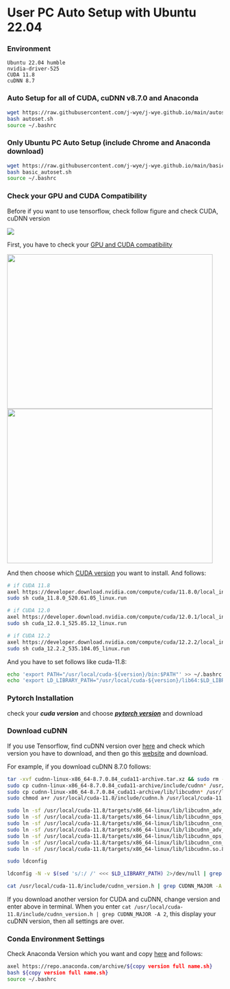 # User PC Auto Setup with Ubuntu 22.04
### Environment
```
Ubuntu 22.04 humble
nvidia-driver-525
CUDA 11.8
cuDNN 8.7
```

### Auto Setup for all of CUDA, cuDNN v8.7.0 and Anaconda
```bash
wget https://raw.githubusercontent.com/j-wye/j-wye.github.io/main/autoset.sh
bash autoset.sh
source ~/.bashrc
```

### Only Ubuntu PC Auto Setup (include Chrome and Anaconda download)
```bash
wget https://raw.githubusercontent.com/j-wye/j-wye.github.io/main/basic_autoset.sh
bash basic_autoset.sh
source ~/.bashrc
```

### Check your GPU and CUDA Compatibility
Before if you want to use tensorflow, check follow figure and check CUDA, cuDNN version

<img src="./image/tensorflow_compatibility.png">

First, you have to check your [GPU and CUDA compatibility](https://www.wikiwand.com/en/CUDA#GPUs_supported)

<img src="./image/gpu_compatibility.png" width="480" height="360"><img src="./image/cuda_compatibility.png" width="480" height="360">

And then choose which [CUDA version](https://developer.nvidia.com/cuda-toolkit-archive) you want to install. And follows:
```bash
# if CUDA 11.8
axel https://developer.download.nvidia.com/compute/cuda/11.8.0/local_installers/cuda_11.8.0_520.61.05_linux.run
sudo sh cuda_11.8.0_520.61.05_linux.run

# if CUDA 12.0
axel https://developer.download.nvidia.com/compute/cuda/12.0.1/local_installers/cuda_12.0.1_525.85.12_linux.run
sudo sh cuda_12.0.1_525.85.12_linux.run

# if CUDA 12.2
axel https://developer.download.nvidia.com/compute/cuda/12.2.2/local_installers/cuda_12.2.2_535.104.05_linux.run
sudo sh cuda_12.2.2_535.104.05_linux.run
```

And you have to set follows like cuda-11.8:
```bash
echo 'export PATH="/usr/local/cuda-${version}/bin:$PATH"' >> ~/.bashrc
echo 'export LD_LIBRARY_PATH="/usr/local/cuda-${version}/lib64:$LD_LIBRARY_PATH"' >> ~/.bashrc
```

### Pytorch Installation
check your ***cuda version*** and choose [***pytorch version***](https://pytorch.org/get-started/previous-versions/) and download

### Download cuDNN
If you use Tensorflow, find cuDNN version over [here](./settings.md/#check-your-gpu-and-cuda-compatibility) and check which version you have to download, and then go this [website](https://developer.nvidia.com/rdp/cudnn-archive) and download.

For example, if you download cuDNN 8.7.0 follows:
```bash
tar -xvf cudnn-linux-x86_64-8.7.0.84_cuda11-archive.tar.xz && sudo rm -rf cudnn-linux-x86_64-8.7.0.84_cuda11-archive.tar.xz
sudo cp cudnn-linux-x86_64-8.7.0.84_cuda11-archive/include/cudnn* /usr/local/cuda-11.8/include
sudo cp cudnn-linux-x86_64-8.7.0.84_cuda11-archive/lib/libcudnn* /usr/local/cuda-11.8/lib64
sudo chmod a+r /usr/local/cuda-11.8/include/cudnn.h /usr/local/cuda-11.8/lib64/libcudnn*

sudo ln -sf /usr/local/cuda-11.8/targets/x86_64-linux/lib/libcudnn_adv_train.so.8.7.0 /usr/local/cuda-11.8/targets/x86_64-linux/lib/libcudnn_adv_train.so.8
sudo ln -sf /usr/local/cuda-11.8/targets/x86_64-linux/lib/libcudnn_ops_infer.so.8.7.0 /usr/local/cuda-11.8/targets/x86_64-linux/lib/libcudnn_ops_infer.so.8
sudo ln -sf /usr/local/cuda-11.8/targets/x86_64-linux/lib/libcudnn_cnn_train.so.8.7.0 /usr/local/cuda-11.8/targets/x86_64-linux/lib/libcudnn_cnn_train.so.8
sudo ln -sf /usr/local/cuda-11.8/targets/x86_64-linux/lib/libcudnn_adv_infer.so.8.7.0 /usr/local/cuda-11.8/targets/x86_64-linux/lib/libcudnn_adv_infer.so.8
sudo ln -sf /usr/local/cuda-11.8/targets/x86_64-linux/lib/libcudnn_ops_train.so.8.7.0 /usr/local/cuda-11.8/targets/x86_64-linux/lib/libcudnn_ops_train.so.8
sudo ln -sf /usr/local/cuda-11.8/targets/x86_64-linux/lib/libcudnn_cnn_infer.so.8.7.0 /usr/local/cuda-11.8/targets/x86_64-linux/lib/libcudnn_cnn_infer.so.8
sudo ln -sf /usr/local/cuda-11.8/targets/x86_64-linux/lib/libcudnn.so.8.7.0 /usr/local/cuda-11.8/targets/x86_64-linux/lib/libcudnn.so.8

sudo ldconfig

ldconfig -N -v $(sed 's/:/ /' <<< $LD_LIBRARY_PATH) 2>/dev/null | grep libcudnn

cat /usr/local/cuda-11.8/include/cudnn_version.h | grep CUDNN_MAJOR -A 2
```
If you download another version for CUDA and cuDNN, change version and enter above in terminal. When you enter 
`cat /usr/local/cuda-11.8/include/cudnn_version.h | grep CUDNN_MAJOR -A 2`, this display your cuDNN version, then all settings are over.

### Conda Environment Settings
Check Anaconda Version which you want and copy [here](https://repo.anaconda.com/archive/) and follows:
```bash
axel https://repo.anaconda.com/archive/${copy version full name.sh}
bash ${copy version full name.sh}
source ~/.bashrc
```